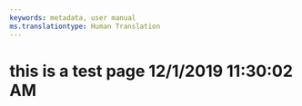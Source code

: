 ```yaml
---
keywords: metadata, user manual
ms.translationtype: Human Translation
---
```

# this is a test page 12/1/2019 11:30:02 AM